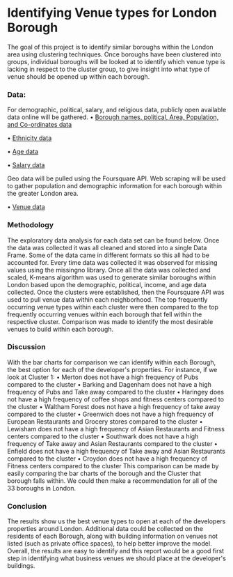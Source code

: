 # Identifying Venue types for London Borough
The goal of this project is to identify similar boroughs within the London area using clustering techniques. Once boroughs have been clustered into groups, individual boroughs will be looked at to identify which venue type is lacking in respect to the cluster group, to give insight into what type of venue should be opened up within each borough.

### Data: 
For demographic, political, salary, and religious data, publicly open available data online will be gathered.
•	[Borough names, political, Area, Population, and Co-ordinates data](https://en.wikipedia.org/wiki/List_of_London_boroughs)

•	[Ethnicity data](https://en.wikipedia.org/wiki/Demography_of_London)

•	[Age data](https://data.london.gov.uk/dataset/office-national-statistics-ons-population-estimates-borough)

•	[Salary data](https://data.london.gov.uk/dataset/earnings-place-residence-borough)


Geo data will be pulled using the Foursquare API. Web scraping will be used to gather population and demographic information for each borough within the greater London area.

•	[Venue data](https://foursquare.com/)

### Methodology
The exploratory data analysis for each data set can be found below. Once the data was collected it was all cleaned and stored into a single Data Frame. Some of the data came in different formats so this all had to be accounted for. Every time data was collected it was observed for missing values using the missingno library. Once all the data was collected and scaled, K-means algorithm was used to generate similar boroughs within London based upon the demographic, political, income, and age data collected.
Once the clusters were established, then the Foursquare API was used to pull venue data within each neighborhood. The top frequently occurring venue types within each cluster were then compared to the top frequently occurring venues within each borough that fell within the respective cluster. Comparison was made to identify the most desirable venues to build within each borough.


### Discussion
With the bar charts for comparison we can identify within each Borough, the best option for each of the developer's properties.
For instance, if we look at Cluster 1:
•	Merton does not have a high frequency of Pubs compared to the cluster
•	Barking and Dagenham does not have a high frequency of Pubs and Take away compared to the cluster
•	Haringey does not have a high frequency of coffee shops and fitness centers compared to the cluster
•	Waltham Forest does not have a high frequency of take away compared to the cluster
•	Greenwich does not have a high frequency of European Restaurants and Grocery stores compared to the cluster
•	Lewisham does not have a high frequency of Asian Restaurants and Fitness centers compared to the cluster
•	Southwark does not have a high frequency of Take away and Asian Restaurants compared to the cluster
•	Enfield does not have a high frequency of Take away and Asian Restaurants compared to the cluster
•	Croydon does not have a high frequency of Fitness centers compared to the cluster
This comparison can be made by easily comparing the bar charts of the borough and the Cluster that borough falls within. We could then make a recommendation for all of the 33 boroughs in London.


### Conclusion
The results show us the best venue types to open at each of the developers properties around London. Additional data could be collected on the residents of each Borough, along with building information on venues not listed (such as private office spaces), to help better improve the model. Overall, the results are easy to identify and this report would be a good first step in identifying what business venues we should place at the developer's buildings.
